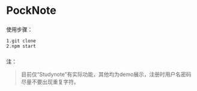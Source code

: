# PockNote

###
使用步骤：
```
1.git clone
2.npm start
```

###
注：
>目前仅“Studynote”有实际功能，其他均为demo展示，注册时用户名密码尽量不要出现重复字符。
